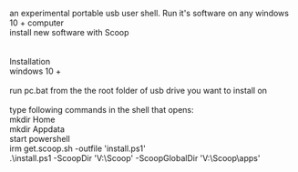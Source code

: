 an experimental portable usb user shell. Run it's software on any windows 10 + computer
<br>
install new software with Scoop<br>
<br>
<br>
Installation<br>
windows 10 +<br>
<br>
run pc.bat from the the root folder of usb drive you want to install on<br>
<br>
type following commands in the shell that opens:<br>
mkdir Home<br>
mkdir Appdata<br>
start powershell<br>
irm get.scoop.sh -outfile 'install.ps1'<br>
.\install.ps1 -ScoopDir 'V:\Scoop' -ScoopGlobalDir 'V:\Scoop\apps'<br>
<br>
<br>
